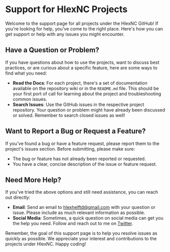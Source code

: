 # Support for HlexNC Projects

Welcome to the support page for all projects under the HlexNC GitHub! If you're looking for help, you've come to the right place. Here's how you can get support or help with any issues you might encounter.

## Have a Question or Problem?

If you have questions about how to use the projects, want to discuss best practices, or are curious about a specific feature, here are some ways to find what you need:

- **Read the Docs**: For each project, there's a set of documentation available on the repository wiki or in the `README.md` file. This should be your first port of call for learning about the project and troubleshooting common issues.
- **Search Issues**: Use the GitHub issues in the respective project repository. Your question or problem might have already been discussed or solved. Remember to search closed issues as well!

## Want to Report a Bug or Request a Feature?

If you've found a bug or have a feature request, please report them to the project's issues section. Before submitting, please make sure:
- The bug or feature has not already been reported or requested.
- You have a clear, concise description of the issue or feature request.

## Need More Help?

If you've tried the above options and still need assistance, you can reach out directly:
- **Email**: Send an email to hlexhelftd@gmail.com with your question or issue. Please include as much relevant information as possible.
- **Social Media**: Sometimes, a quick question on social media can get you the help you need. Follow and reach out to me on [Twitter](https://twitter.com/HlexNC).

Remember, the goal of this support page is to help you resolve issues as quickly as possible. We appreciate your interest and contributions to the projects under HlexNC. Happy coding!
